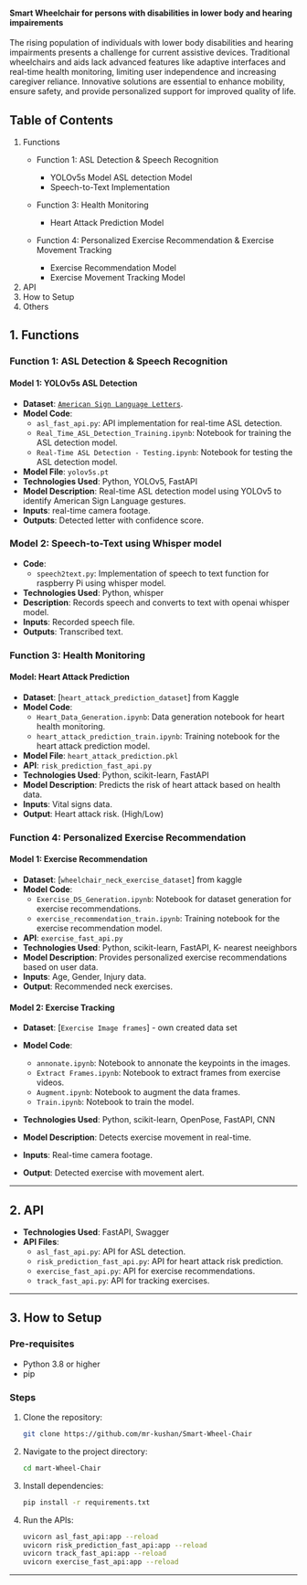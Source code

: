 #### Smart Wheelchair for persons with disabilities in lower body and hearing impairements

The rising population of individuals with lower body disabilities and hearing impairments presents a challenge for current assistive devices. Traditional wheelchairs and aids lack advanced features like adaptive interfaces and real-time health monitoring, limiting user independence and increasing caregiver reliance. Innovative solutions are essential to enhance mobility, ensure safety, and provide personalized support for improved quality of life.

## Table of Contents
1. Functions
    - Function 1: ASL Detection & Speech Recognition
        - YOLOv5s Model ASL detection Model
        - Speech-to-Text Implementation
    
    - Function 3: Health Monitoring
        - Heart Attack Prediction Model
    - Function 4: Personalized Exercise Recommendation & Exercise Movement Tracking
        - Exercise Recommendation Model
        - Exercise Movement Tracking Model
2. API
3. How to Setup
4. Others


## 1. Functions

### Function 1: ASL Detection & Speech Recognition

#### Model 1: YOLOv5s ASL Detection

- **Dataset**: [`American Sign Language Letters`](https://public.roboflow.com/object-detection/american-sign-language-letters/1).
- **Model Code**:
    - `asl_fast_api.py`: API implementation for real-time ASL detection.
    - `Real_Time_ASL_Detection_Training.ipynb`: Notebook for training the ASL detection model.
    - `Real-Time ASL Detection - Testing.ipynb`: Notebook for testing the ASL detection model.
- **Model File**: `yolov5s.pt`
- **Technologies Used**: Python, YOLOv5, FastAPI
- **Model Description**: Real-time ASL detection model using YOLOv5 to identify American Sign Language gestures.
- **Inputs**: real-time camera footage.
- **Outputs**: Detected letter with confidence score.

### Model 2: Speech-to-Text using Whisper model

- **Code**: 
    - `speech2text.py`: Implementation of speech to text function for raspberry Pi using whisper model.
- **Technologies Used**: Python, whisper
- **Description**: Records speech and converts to text with openai whisper model.
- **Inputs**: Recorded speech file.
- **Outputs**: Transcribed text.


### Function 3: Health Monitoring

#### Model: Heart Attack Prediction

- **Dataset**: [`heart_attack_prediction_dataset`] from Kaggle 
- **Model Code**:
    - `Heart_Data_Generation.ipynb`: Data generation notebook for heart health monitoring.
    - `heart_attack_prediction_train.ipynb`: Training notebook for the heart attack prediction model.
- **Model File**: `heart_attack_prediction.pkl`
- **API**: `risk_prediction_fast_api.py`
- **Technologies Used**: Python, scikit-learn, FastAPI
- **Model Description**: Predicts the risk of heart attack based on health data.
- **Inputs**: Vital signs data.
- **Output**: Heart attack risk. (High/Low)


### Function 4: Personalized Exercise Recommendation

#### Model 1: Exercise Recommendation

- **Dataset**: [`wheelchair_neck_exercise_dataset`] from kaggle
- **Model Code**:
    - `Exercise_DS_Generation.ipynb`: Notebook for dataset generation for exercise recommendations.
    - `exercise_recommendation_train.ipynb`: Training notebook for the exercise recommendation model.
- **API**: `exercise_fast_api.py`
- **Technologies Used**: Python, scikit-learn, FastAPI, K- nearest neeighbors
- **Model Description**: Provides personalized exercise recommendations based on user data.
- **Inputs**: Age, Gender, Injury data.
- **Output**: Recommended neck exercises.


#### Model 2: Exercise Tracking

- **Dataset**: [`Exercise Image frames`] - own created data set

- **Model Code**:
    - `annonate.ipynb`: Notebook to annonate the keypoints in the images.
    - `Extract Frames.ipynb`: Notebook to extract frames from exercise videos.
    - `Augment.ipynb`: Notebook to augment the data frames.
    - `Train.ipynb`: Notebook to train the model.

- **Technologies Used**: Python, scikit-learn, OpenPose, FastAPI, CNN
- **Model Description**: Detects exercise movement in real-time.
- **Inputs**: Real-time camera footage.
- **Output**: Detected exercise with movement alert.

---

## 2. API

- **Technologies Used**: FastAPI, Swagger
- **API Files**:
    - `asl_fast_api.py`: API for ASL detection.
    - `risk_prediction_fast_api.py`: API for heart attack risk prediction.
    - `exercise_fast_api.py`: API for exercise recommendations.
    - `track_fast_api.py`: API for tracking exercises.

---

## 3. How to Setup

### Pre-requisites
- Python 3.8 or higher
- pip

### Steps
1. Clone the repository:
    ```bash
    git clone https://github.com/mr-kushan/Smart-Wheel-Chair
    ```
2. Navigate to the project directory:
    ```bash
    cd mart-Wheel-Chair
    ```
3. Install dependencies:
    ```bash
    pip install -r requirements.txt
    ```
4. Run the APIs:
    ```bash
    uvicorn asl_fast_api:app --reload
    uvicorn risk_prediction_fast_api:app --reload
    uvicorn track_fast_api:app --reload
    uvicorn exercise_fast_api:app --reload
    ```

---